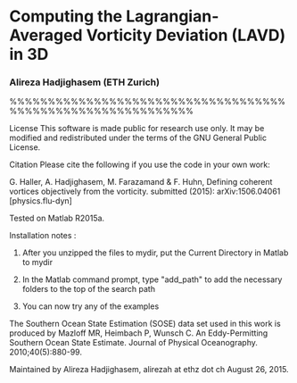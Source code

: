 # Computing the Lagrangian-Averaged Vorticity Deviation (LAVD) in 3D
### Alireza Hadjighasem (ETH Zurich) 

%%%%%%%%%%%%%%%%%%%%%%%%%%%%%%%%%%%%%%%%%%%%%%%%%%%%%%%%%%%%

License
This software is made public for research use only. It may be modified and redistributed under the terms of the GNU General Public License. 

Citation
Please cite the following if you use the code in your own work: 

G. Haller, A. Hadjighasem, M. Farazamand & F. Huhn, Defining coherent vortices objectively from the vorticity. submitted (2015):  arXiv:1506.04061 [physics.flu-dyn]


Tested on Matlab R2015a.

Installation notes :

1) After you unzipped the files to mydir, 
   put the Current Directory in Matlab to mydir

2) In the Matlab command prompt,
   type "add_path" to add the necessary folders to the top of the search path

3) You can now try any of the examples

The Southern Ocean State Estimation (SOSE) data set used in this work is
produced by
Mazloff MR, Heimbach P, Wunsch C. An Eddy-Permitting Southern Ocean State Estimate. Journal of Physical Oceanography. 2010;40(5):880-99.


Maintained by Alireza Hadjighasem, alirezah at ethz dot ch
August 26, 2015.
